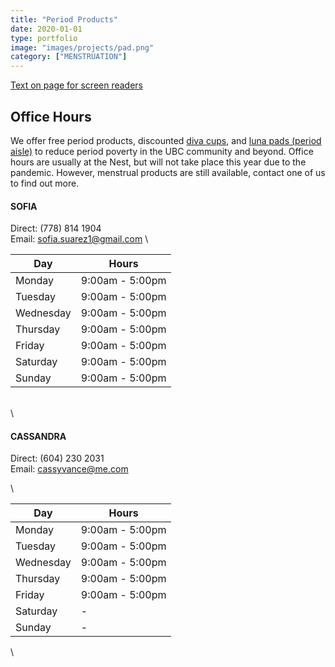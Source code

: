 ```yaml
---
title: "Period Products"
date: 2020-01-01
type: portfolio
image: "images/projects/pad.png"
category: ["MENSTRUATION"]
---
```


[Text on page for screen readers](/accessibleperiodproducts.txt)

## Office Hours
We offer free period products, discounted [diva cups](https://divacup.com/), and [luna pads (period aisle)](https://periodaisle.com/) to reduce period poverty in the UBC community and beyond. Office hours are usually at the Nest, but will not take place this year due to the pandemic. However, menstrual products are still available, contact one of us to find out more. 


#### SOFIA
Direct: (778) 814 1904 \
Email: [sofia.suarez1@gmail.com](mailto:sofia.suarez1@gmail.com)
\ 



| Day       | Hours              |
| --------- | ------------------ |
| Monday    | 9:00am - 5:00pm    |
| Tuesday   | 9:00am - 5:00pm    |
| Wednesday | 9:00am - 5:00pm    |
| Thursday  | 9:00am - 5:00pm    |
| Friday    | 9:00am - 5:00pm    |
| Saturday  | 9:00am - 5:00pm    |
| Sunday    | 9:00am - 5:00pm    |
\
\

#### CASSANDRA
Direct: (604) 230 2031  \
Email: [cassyvance@me.com](mailto:cassyvance@me.com)

\ 


| Day       | Hours              |
| --------- | ------------------ |
| Monday    | 9:00am - 5:00pm    |
| Tuesday   | 9:00am - 5:00pm    |
| Wednesday | 9:00am - 5:00pm    |
| Thursday  | 9:00am - 5:00pm    |
| Friday    | 9:00am - 5:00pm    |
| Saturday  | - |
| Sunday    | - |

\